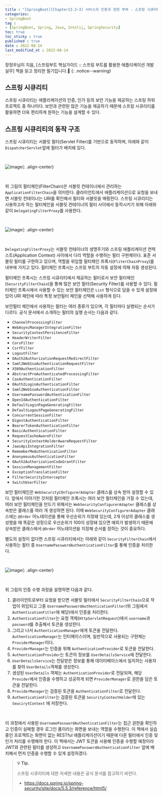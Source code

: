 ```yaml
---
title : "[SpringBoot][Chapter13.2~3] 서비스의 인증과 권한 부여 - 스프링 시큐리티"
categories:
- SpringBoot
tag :
- [SpringBoot, Spring, Java, Intelij, SpringSecurity]
toc: true
toc_sticky : true
published : true
date : 2022-08-14
last_modified_at : 2022-08-14
---
```






장정우님이 지음, [스프링부트 핵심가이드 :: 스프링 부트를 활용한 애플리케이션 개발 실무] 책을 읽고 정리한 필기입니다.📢
{: .notice--warning}







## 스프링 시큐리티

스프링 시큐리티는 애플리케이션의 인증, 인가 등의 보안 기능을 제공하는 스프링 하위 프로젝트 중 하나이다. 보안과 관련된 많은 기능을 제공하기 때문에 스프링 시큐리티를 활용하면 더욱 편리하게 원하는 기능을 설계할 수 있다.



## 스프링 시큐리티의 동작 구조

스프링 시큐리티는 서블릿 필터(Servlet Filter)를 기반으로 동작하며, 아래와 같이 `DispatcherServlet`앞에 필터가 배치돼 있다.

<br>

![image](https://user-images.githubusercontent.com/13410737/184499834-f8891aa1-abe0-4eb3-86c8-0b089476c0dc.png){: .align-center}

<br>

위 그림의 필터체인(FilterChain)은 서블릿 컨테이너에서 관리하는 `ApplicationFilterChain`을 의미한다. 클라이언트에서 애플리케이션으로 요청을 보내면 서블릿 컨테이너는 URI를 확인해서 필터와 서블릿을 매핑한다. 스프링 시큐리티는 사용하고자 하는 필터체인을 서블릿 컨테이너의 필터 사이에서 동작시키기 위해 아래와 같이 `DelegatingFilterProxy`를 사용한다.

<br>

![image](https://user-images.githubusercontent.com/13410737/184499856-03d97c30-0f9e-4696-9403-d1715886db90.png){: .align-center}

<br>

`DelegatingFilterProxy`는 서블릿 컨테이너의 생명주기와 스프링 애플리케이션 컨텍스트(Application Context) 사이에서 다리 역할을 수행하는 필터 구현체이다. 표준 서블릿 필터를 구현하고 있으며, 역할을 위임할 필터체인 프록시(`FliterChainProxy`)를 내부에 가지고 있다. 필터체인 프록시는 스프링 부트의 자동 설정에 의해 자동 생성된다.

필터체인 프록시는 스프링 시큐리티에서 제공하는 필터로서 보안 필터체인(`SecurityFilterChain`)을 통해 많은 보안 필터(Security Filter)를 사용할 수 있다. 필터체인 프록시에서 사용할 수 있는 보안 필터체인은 `List` 형식으로 담을 수 있게 설정돼 있어 URI 패턴에 따라 특정 보안필터 체인을 선택해 사용하게 된다.

보안필터 체인에서 사용하는 필터는 여러 종류가 있으며, 각 필터마다 실행되는 순서가 다르다. 공식 문서에서 소개하는 필터의 실행 순서는 다음과 같다.

- `ChannelProcessingFilter`
- `WebAsyncManagerIntegrationFilter`
- `SecurityContextPersitenceFilter`
- `HeaderWriterFilter`
- `CorsFilter`
- `CsrfFilter`
- `LogoutFilter`
- `OAuth2AuthorizationRequestRedirectFilter`
- `Saml2WebSsoAuthenticationRequestFilter`
- `X509AuthenticationFilter`
- `AbstractPreAuthenticatedProcessingFilter`
- `CasAuthenticationFilter`
- `OAuth2LoginAuthenticationFilter`
- `Saml2WebSsoAuthenticationFilter`
- `UsernamePasswordAuthenticationFilter`
- `OpenIdAuthenticationFilter`
- `DefaultLoginPageGeneratingFilter`
- `DefaultLogoutPageGeneratingFilter`
- `ConcurrentSessionFilter`
- `DigestAuthenticationFilter`
- `BearerTokenAuthenticationFilter`
- `BasicAuthenticationFilter`
- `RequestCasheAwareFilter`
- `SecurityContextHolderAwareRequestFilter`
- `JaasApiIntegrationFilter`
- `RememberMeAuthenticationFilter`
- `AnonymousAuthenticationFilter`
- `OAuth2AuthorizationCodeGrantFilter`
- `SessionManagementFilter`
- `ExceptionTranslationFilter`
- `FilterSecurityInterceptor`
- `SwitchUserFilter`

보안 필터체인은 `WebSecurityCOnfigurerAdapter` 클래스를 상속 받아 설정할 수 있다. 앞에서 이야기한 것처럼 필터체인 프록시는 여러 보안 필터체인을 가질 수 있는데, 여러 보안 필터체인을 만드기 위해서는 `WebSecurityConfigurerAdapter` 클래스를 상속받은 클래스를 여러 개 생성하면 된다. 이때 `WebSecurityConfigurerAdapter` 클래스에는 `@Order` 어노테이션을 통해 우선순위가 지정돼 있는데, 2개 이상의 클래스를 생성했을 때 똑같은 성정으로 우선순위가 100이 성정돼 있으면 예외가 발생하기 때문에 상속받은 클래스에서 `@Order` 어노테이션을 지정해 순서를 정하는 것이 중요하다.

별도의 설정이 없다면 스프링 시큐리티에서는 아래와 같이 `SecurityFilterChain`에서 사용하는 필터 중 `UsernamePasswordAuthenticationFilter`를 통해 인증을 처리한다.

<br>

![image](https://user-images.githubusercontent.com/13410737/184500692-0e549c8c-d5ee-466e-babb-997fb9fcc819.png){: .align-center}

<br>

위 그림의 인증 수행 과정을 설명하면 다음과 같다.

1. 클라이언트로부터 요청을 받으면 서블릿 필터에서 `SecurityFilterChain`으로 작업이 위임되고 그중 `UsernamePasswordAuthenticationFilter`(위 그림에서 `AuthenticationFitler`에 해당)에서 인증을 처리한다.
2. `AuthenticationFilter`는 요청 객체(`HttpServletRequest`)에서 `username`과 `password`를 추출해서 토큰을 생성한다.
3. 그리고 나서 `AuthenticationManager`에게 토큰을 전달한다. `AuthenticationManager`는 인터페이스이며, 일반적으로 사용되는 구현체는 `ProviderManager`이다.
4. `ProviderManager`는 인증을 위해 `AuthenticationProvider`로 토큰을 전달한다.
5. `AuthenticationProvider`는 토큰의 정보를 `UserDetailsService`에 전달한다.
6. `UserDetailsService`는 전달받은 정보를 통해 데이터베이스에서 일치하는 사용자를 찾아 `UserDetails`객체를 생성한다.
7. 생성된 `UserDetails` 객체는 `AuthenticationProvider`로 전달되며, 해당 `Provider`에서 인증을 수행하고 성공하게 되면 `ProviderManager`로 권한을 담은 토큰을 전달한다.
8. `ProviderManager`는 검증된 토큰을 `AuthenticationFilter`로 전달한다.
9. `AuthenticationFilter`는 검증된 토큰을 `SecurityContextHolder`에 있는 `SeucirytContext` 에 저장한다.

<br>

이 과정에서 사용된 `UsernamePasswordAuthenticationFilter`는 접근 권한을 확인하고 인증이 실패할 경우 로그인 폼이라는 화면을 보내는 역할을 수행한다. 이 책에서 실습 중인 프로젝트는 화면이 없는 RESTful 애플리케이션이기 때문에 다른 필터에서 인증 및 인가 처리를 수행해야 한다. 이 책에서는 JWT 토큰을 사용해 인증을 수행할 예정이라 JWT와 관련된 필터를 생성하고 `UsernamePasswordAuthenticationFilter` 앞에 배치해서 먼저 인증을 수행할 수 있게 설정하겠다.



> **💡 Tip.**
>
> 스프링 시큐리티에 대한 자세한 내용은 공식 문서를 참고하기 바란다.
>
> - <a href="https://docs.spring.io/spring-security/site/docs/5.5.3/reference/html5/">https://docs.spring.io/spring-security/site/docs/5.5.3/reference/html5/</a>

